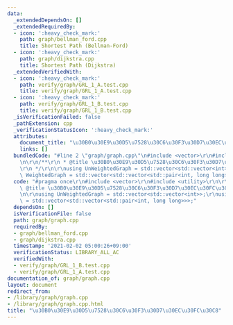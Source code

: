 ```yaml
---
data:
  _extendedDependsOn: []
  _extendedRequiredBy:
  - icon: ':heavy_check_mark:'
    path: graph/bellman_ford.cpp
    title: Shortest Path (Bellman-Ford)
  - icon: ':heavy_check_mark:'
    path: graph/dijkstra.cpp
    title: Shortest Path (Dijkstra)
  _extendedVerifiedWith:
  - icon: ':heavy_check_mark:'
    path: verify/graph/GRL_1_A.test.cpp
    title: verify/graph/GRL_1_A.test.cpp
  - icon: ':heavy_check_mark:'
    path: verify/graph/GRL_1_B.test.cpp
    title: verify/graph/GRL_1_B.test.cpp
  _isVerificationFailed: false
  _pathExtension: cpp
  _verificationStatusIcon: ':heavy_check_mark:'
  attributes:
    document_title: "\u30B0\u30E9\u30D5\u7528\u30C6\u30F3\u30D7\u30EC\u30FC\u30C8"
    links: []
  bundledCode: "#line 2 \"graph/graph.cpp\"\n#include <vector>\r\n#include <utility>\r\
    \n\r\n/**\r\n * @title \u30B0\u30E9\u30D5\u7528\u30C6\u30F3\u30D7\u30EC\u30FC\u30C8\
    \r\n */\r\n\r\nusing UnWeightedGraph = std::vector<std::vector<int>>;\r\nusing\
    \ WeightedGraph = std::vector<std::vector<std::pair<int, long long>>>;\n"
  code: "#pragma once\r\n#include <vector>\r\n#include <utility>\r\n\r\n/**\r\n *\
    \ @title \u30B0\u30E9\u30D5\u7528\u30C6\u30F3\u30D7\u30EC\u30FC\u30C8\r\n */\r\
    \n\r\nusing UnWeightedGraph = std::vector<std::vector<int>>;\r\nusing WeightedGraph\
    \ = std::vector<std::vector<std::pair<int, long long>>>;"
  dependsOn: []
  isVerificationFile: false
  path: graph/graph.cpp
  requiredBy:
  - graph/bellman_ford.cpp
  - graph/dijkstra.cpp
  timestamp: '2021-02-02 05:00:26+09:00'
  verificationStatus: LIBRARY_ALL_AC
  verifiedWith:
  - verify/graph/GRL_1_B.test.cpp
  - verify/graph/GRL_1_A.test.cpp
documentation_of: graph/graph.cpp
layout: document
redirect_from:
- /library/graph/graph.cpp
- /library/graph/graph.cpp.html
title: "\u30B0\u30E9\u30D5\u7528\u30C6\u30F3\u30D7\u30EC\u30FC\u30C8"
---
```

